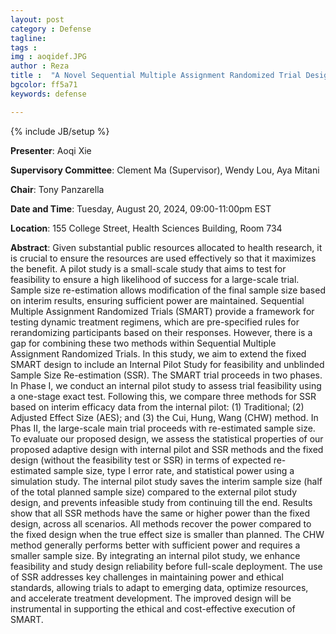 ```yaml
---
layout: post
category : Defense
tagline: 
tags : 
img : aoqidef.JPG
author : Reza
title :  "A Novel Sequential Multiple Assignment Randomized Trial Design with Internal Pilot Study and Unblinded Sample Size Re-estimation (MSc Defense)"
bgcolor: ff5a71
keywords: defense

---
```


{% include JB/setup %}


**Presenter**:  Aoqi Xie

**Supervisory Committee**:  Clement Ma (Supervisor), Wendy Lou, Aya Mitani

**Chair**: Tony Panzarella

**Date and Time**:  Tuesday, August 20, 2024, 09:00-11:00pm EST

**Location**:  155 College Street, Health Sciences Building, Room 734





<!--more-->

**Abstract**: Given substantial public resources allocated to health research, it is crucial to ensure the resources are used effectively so that it maximizes the benefit. A pilot study is a small-scale study
that aims to test for feasibility to ensure a high likelihood of success for a large-scale trial. Sample
size re-estimation allows modification of the final sample size based on interim results, ensuring
sufficient power are maintained. Sequential Multiple Assignment Randomized Trials (SMART)
provide a framework for testing dynamic treatment regimens, which are pre-specified rules for rerandomizing participants based on their responses. However, there is a gap for combining these
two methods within Sequential Multiple Assignment Randomized Trials. In this study, we aim to
extend the fixed SMART design to include an Internal Pilot Study for feasibility and unblinded
Sample Size Re-estimation (SSR).
The SMART trial proceeds in two phases. In Phase I, we conduct an internal pilot study to
assess trial feasibility using a one-stage exact test. Following this, we compare three methods for
SSR based on interim efficacy data from the internal pilot: (1) Traditional; (2) Adjusted Effect
Size (AES); and (3) the Cui, Hung, Wang (CHW) method. In Phas II, the large-scale main trial
proceeds with re-estimated sample size. To evaluate our proposed design, we assess the statistical
properties of our proposed adaptive design with internal pilot and SSR methods and the fixed
design (without the feasibility test or SSR) in terms of expected re-estimated sample size, type I
error rate, and statistical power using a simulation study.
The internal pilot study saves the interim sample size (half of the total planned sample size)
compared to the external pilot study design, and prevents infeasible study from continuing till the
end. Results show that all SSR methods have the same or higher power than the fixed design,
across all scenarios. All methods recover the power compared to the fixed design when the true
effect size is smaller than planned. The CHW method generally performs better with sufficient
power and requires a smaller sample size.
By integrating an internal pilot study, we enhance feasibility and study design reliability before
full-scale deployment. The use of SSR addresses key challenges in maintaining power and ethical
standards, allowing trials to adapt to emerging data, optimize resources, and accelerate treatment
development. The improved design will be instrumental in supporting the ethical and cost-effective
execution of SMART.
